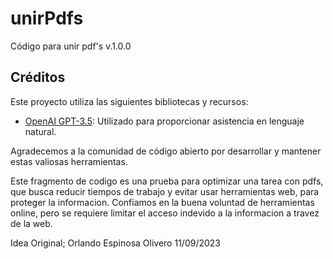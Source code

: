 # unirPdfs
Código para unir pdf's v.1.0.0
## Créditos

Este proyecto utiliza las siguientes bibliotecas y recursos:

- [OpenAI GPT-3.5](https://github.com/openai/gpt-3.5): Utilizado para proporcionar asistencia en lenguaje natural.

Agradecemos a la comunidad de código abierto por desarrollar y mantener estas valiosas herramientas.

Este fragmento de codigo es una prueba para optimizar una tarea con pdfs, que busca reducir tiempos de trabajo y evitar usar herramientas web, para proteger la informacion. 
Confiamos en la buena voluntad de herramientas online, pero se requiere limitar el acceso indevido a la informacion a travez de la web.

Idea Original; Orlando Espinosa Olivero 11/09/2023
